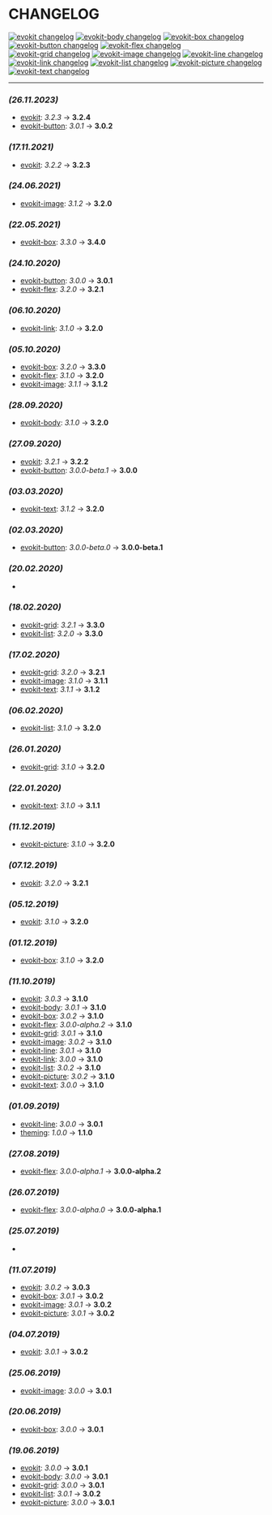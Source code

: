 [evokit]: /packages/evokit/CHANGELOG.md
[evokit-body]: /packages/evokit-body/CHANGELOG.md
[evokit-box]: /packages/evokit-box/CHANGELOG.md
[evokit-button]: /packages/evokit-button/CHANGELOG.md
[evokit-flex]: /packages/evokit-flex/CHANGELOG.md
[evokit-grid]: /packages/evokit-grid/CHANGELOG.md
[evokit-image]: /packages/evokit-image/CHANGELOG.md
[evokit-line]: /packages/evokit-line/CHANGELOG.md
[evokit-link]: /packages/evokit-link/CHANGELOG.md
[evokit-list]: /packages/evokit-list/CHANGELOG.md
[evokit-picture]: /packages/evokit-picture/CHANGELOG.md
[evokit-text]: /packages/evokit-text/CHANGELOG.md

[theming]: /public/theming.html

# CHANGELOG

[![evokit changelog](https://img.shields.io/npm/v/evokit.svg?label=evokit)][evokit]
[![evokit-body changelog](https://img.shields.io/npm/v/evokit-body.svg?label=evokit-body)][evokit-body]
[![evokit-box changelog](https://img.shields.io/npm/v/evokit-box.svg?label=evokit-box)][evokit-box]
[![evokit-button changelog](https://img.shields.io/npm/v/evokit-button.svg?label=evokit-button)][evokit-button]
[![evokit-flex changelog](https://img.shields.io/npm/v/evokit-flex.svg?label=evokit-flex)][evokit-flex]
[![evokit-grid changelog](https://img.shields.io/npm/v/evokit-grid.svg?label=evokit-grid)][evokit-grid]
[![evokit-image changelog](https://img.shields.io/npm/v/evokit-image.svg?label=evokit-image)][evokit-image]
[![evokit-line changelog](https://img.shields.io/npm/v/evokit-line.svg?label=evokit-line)][evokit-line]
[![evokit-link changelog](https://img.shields.io/npm/v/evokit-link.svg?label=evokit-link)][evokit-link]
[![evokit-list changelog](https://img.shields.io/npm/v/evokit-list.svg?label=evokit-list)][evokit-list]
[![evokit-picture changelog](https://img.shields.io/npm/v/evokit-picture.svg?label=evokit-picture)][evokit-picture]
[![evokit-text changelog](https://img.shields.io/npm/v/evokit-text.svg?label=evokit-text)][evokit-text]

---

### *(26.11.2023)*

- [evokit]: _3.2.3_ → **3.2.4**
- [evokit-button]: _3.0.1_ → **3.0.2**

### *(17.11.2021)*

- [evokit]: _3.2.2_ → **3.2.3**

### *(24.06.2021)*

- [evokit-image]: _3.1.2_ → **3.2.0**

### *(22.05.2021)*

- [evokit-box]: _3.3.0_ → **3.4.0**

### *(24.10.2020)*

- [evokit-button]: _3.0.0_ → **3.0.1**
- [evokit-flex]: _3.2.0_ → **3.2.1**

### *(06.10.2020)*

- [evokit-link]: _3.1.0_ → **3.2.0**

### *(05.10.2020)*

- [evokit-box]: _3.2.0_ → **3.3.0**
- [evokit-flex]: _3.1.0_ → **3.2.0**
- [evokit-image]: _3.1.1_ → **3.1.2**

### *(28.09.2020)*

- [evokit-body]: _3.1.0_ → **3.2.0**

### *(27.09.2020)*

- [evokit]: _3.2.1_ → **3.2.2**
- [evokit-button]: _3.0.0-beta.1_ → **3.0.0**

### *(03.03.2020)*

- [evokit-text]: _3.1.2_ → **3.2.0**

### *(02.03.2020)*

- [evokit-button]: _3.0.0-beta.0_ → **3.0.0-beta.1**

### *(20.02.2020)*

- [evokit-button]: **3.0.0-beta.0**

### *(18.02.2020)*

- [evokit-grid]: _3.2.1_ → **3.3.0**
- [evokit-list]: _3.2.0_ → **3.3.0**

### *(17.02.2020)*

- [evokit-grid]: _3.2.0_ → **3.2.1**
- [evokit-image]: _3.1.0_ → **3.1.1**
- [evokit-text]: _3.1.1_ → **3.1.2**

### *(06.02.2020)*

- [evokit-list]: _3.1.0_ → **3.2.0**

### *(26.01.2020)*

- [evokit-grid]: _3.1.0_ → **3.2.0**

### *(22.01.2020)*

- [evokit-text]: _3.1.0_ → **3.1.1**

### *(11.12.2019)*

- [evokit-picture]: _3.1.0_ → **3.2.0**

### *(07.12.2019)*

- [evokit]: _3.2.0_ → **3.2.1**

### *(05.12.2019)*

- [evokit]: _3.1.0_ → **3.2.0**

### *(01.12.2019)*

- [evokit-box]: _3.1.0_ → **3.2.0**

### *(11.10.2019)*

- [evokit]: _3.0.3_ → **3.1.0**
- [evokit-body]: _3.0.1_ → **3.1.0**
- [evokit-box]: _3.0.2_ → **3.1.0**
- [evokit-flex]: _3.0.0-alpha.2_ → **3.1.0**
- [evokit-grid]: _3.0.1_ → **3.1.0**
- [evokit-image]: _3.0.2_ → **3.1.0**
- [evokit-line]: _3.0.1_ → **3.1.0**
- [evokit-link]: _3.0.0_ → **3.1.0**
- [evokit-list]: _3.0.2_ → **3.1.0**
- [evokit-picture]: _3.0.2_ → **3.1.0**
- [evokit-text]: _3.0.0_ → **3.1.0**

### *(01.09.2019)*

- [evokit-line]: _3.0.0_ → **3.0.1**
- [theming]: _1.0.0_ → **1.1.0**

### *(27.08.2019)*

- [evokit-flex]: _3.0.0-alpha.1_ → **3.0.0-alpha.2**

### *(26.07.2019)*

- [evokit-flex]: _3.0.0-alpha.0_ → **3.0.0-alpha.1**

### *(25.07.2019)*

- [evokit-flex]: **3.0.0-alpha.0**

### *(11.07.2019)*

- [evokit]: _3.0.2_ → **3.0.3**
- [evokit-box]: _3.0.1_ → **3.0.2**
- [evokit-image]: _3.0.1_ → **3.0.2**
- [evokit-picture]: _3.0.1_ → **3.0.2**

### *(04.07.2019)*

- [evokit]: _3.0.1_ → **3.0.2**

### *(25.06.2019)*

- [evokit-image]: _3.0.0_ → **3.0.1**

### *(20.06.2019)*

- [evokit-box]: _3.0.0_ → **3.0.1**

### *(19.06.2019)*

- [evokit]: _3.0.0_ → **3.0.1**
- [evokit-body]: _3.0.0_ → **3.0.1**
- [evokit-grid]: _3.0.0_ → **3.0.1**
- [evokit-list]: _3.0.1_ → **3.0.2**
- [evokit-picture]: _3.0.0_ → **3.0.1**
